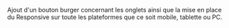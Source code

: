 Ajout d'un bouton burger concernant les onglets ainsi que la mise en place du Responsive sur toute les plateformes que ce soit mobile, tablette ou PC.
